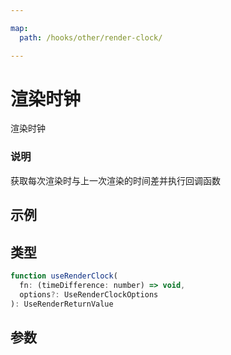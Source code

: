 ```yaml
---

map:
  path: /hooks/other/render-clock/

---
```


# 渲染时钟

渲染时钟

### 说明

获取每次渲染时与上一次渲染的时间差并执行回调函数

## 示例

<demo src="./__demo__/BasicUse.vue" title="基本使用" desc="获取屏幕两帧之间的时间差"></demo>

## 类型

```js
function useRenderClock(
  fn: (timeDifference: number) => void,
  options?: UseRenderClockOptions
): UseRenderReturnValue
```

## 参数

<API src="./index.d.ts" lang="zh"></API>
